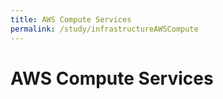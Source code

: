 ```yaml
---
title: AWS Compute Services
permalink: /study/infrastructureAWSCompute
---
```


# AWS Compute Services